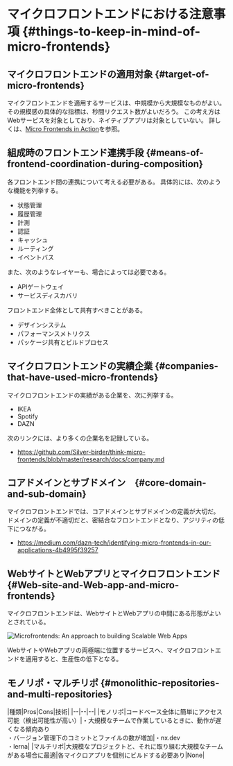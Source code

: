 # マイクロフロントエンドにおける注意事項 {#things-to-keep-in-mind-of-micro-frontends}
## マイクロフロントエンドの適用対象 {#target-of-micro-frontends}

マイクフロントエンドを適用するサービスは、中規模から大規模なものがよい。
その規模感の具体的な指標は、秒間リクエスト数がよいだろう。
この考え方はWebサービスを対象としており、ネイティブアプリは対象としていない。
詳しくは、[Micro Frontends in Action](https://www.manning.com/books/micro-frontends-in-action)を参照。

## 組成時のフロントエンド連携手段 {#means-of-frontend-coordination-during-composition}

各フロントエンド間の連携について考える必要がある。
具体的には、次のような機能を列挙する。

* 状態管理
* 履歴管理
* 計測
* 認証
* キャッシュ
* ルーティング
* イベントバス

また、次のようなレイヤーも、場合によっては必要である。

* APIゲートウェイ
* サービスディスカバリ

フロントエンド全体として共有すべきことがある。

* デザインシステム
* パフォーマンスメトリクス
* パッケージ共有とビルドプロセス

## マイクロフロントエンドの実績企業 {#companies-that-have-used-micro-frontends}

マイクロフロントエンドの実績がある企業を、次に列挙する。

* IKEA
* Spotify
* DAZN

次のリンクには、より多くの企業名を記録している。

* https://github.com/Silver-birder/think-micro-frontends/blob/master/research/docs/company.md

## コアドメインとサブドメイン　{#core-domain-and-sub-domain}

マイクロフロントエンドでは、コアドメインとサブドメインの定義が大切だ。
ドメインの定義が不適切だと、密結合なフロントエンドとなり、アジリティの低下につながる。

* https://medium.com/dazn-tech/identifying-micro-frontends-in-our-applications-4b4995f39257

## WebサイトとWebアプリとマイクロフロントエンド {#Web-site-and-Web-app-and-micro-frontends}

マイクロフロントエンドは、WebサイトとWebアプリの中間にある形態がよいとされている。

<!-- textlint-disable -->

![<a href="https://www.linkedin.com/pulse/microfrontends-approach-building-scalable-web-apps-vinci-rufus">Microfrontends: An approach to building Scalable Web Apps</a>](https://res.cloudinary.com/silverbirder/image/upload/v1614412210/silver-birder.github.io/blog/microfrontends-document-application.png)

<!-- textlint-enable -->

WebサイトやWebアプリの両極端に位置するサービスへ、マイクロフロントエンドを適用すると、生産性の低下となる。

## モノリポ・マルチリポ {#monolithic-repositories-and-multi-repositories}

<!-- textlint-disable -->

|種類|Pros|Cons|技術|
|--|--|--|
|モノリポ|コードベース全体に簡単にアクセス可能（検出可能性が高い）|・大規模なチームで作業しているときに、動作が遅くなる傾向あり<br>・バージョン管理下のコミットとファイルの数が増加|・nx.dev<br>・lerna|
|マルチリポ|大規模なプロジェクトと、それに取り組む大規模なチームがある場合に最適|各マイクロアプリを個別にビルドする必要あり|None|

<!-- textlint-enable -->
